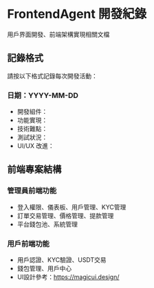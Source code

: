 # FrontendAgent 開發紀錄

用戶界面開發、前端架構實現相關文檔

## 記錄格式
請按以下格式記錄每次開發活動：

### 日期：YYYY-MM-DD
- 開發組件：
- 功能實現：
- 技術難點：
- 測試狀況：
- UI/UX 改進：

## 前端專案結構
### 管理員前端功能
- 登入權限、儀表板、用戶管理、KYC管理
- 訂單交易管理、價格管理、提款管理
- 平台錢包池、系統管理

### 用戶前端功能  
- 用戶認證、KYC驗證、USDT交易
- 錢包管理、用戶中心
- UI設計參考：https://magicui.design/